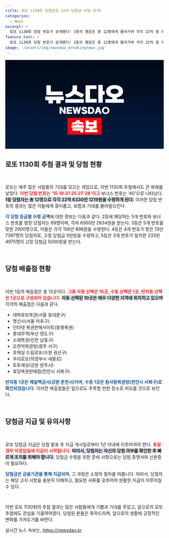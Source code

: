 ```yaml
---
title: 로또 1130회 당첨번호 22억 당첨금 비밀 공개!
categories:
  - News
excerpt: >
  로또 1130회 당첨 번호가 공개됐다! 1등의 행운은 총 12명에게 돌아가며 각각 22억 원 이상을 손에 쥐게 된다. 당신도 다음 주 주인공이 될 수 있을까? 클릭해서 세부사항을 확인해 보세요!
feature_text: >
  로또 1130회 당첨 번호가 공개됐다! 1등의 행운은 총 12명에게 돌아가며 각각 22억 원 이상을 손에 쥐게 된다. 당신도 다음 주 주인공이 될 수 있을까? 클릭해서 세부사항을 확인해 보세요!
image: '/assets/img/newsdao_breakingnews.jpg'
---
```


<p><img src="/assets/img/newsdao_breakingnews.jpg" alt="firstkoreanews 속보" /></p>

<h2 data-ke-size="size26">로또 1130회 추첨 결과 및 당첨 현황</h2>

<p data-ke-size="size16">&nbsp;</p>

<p>로또는 매주 많은 사람들의 기대를 모으는 게임으로, 이번 1130회 추첨에서도 큰 화제를 낳았다. <b><span style="color: #ee2323;">이번 당첨 번호는 '15·19·21·25·27·28'이고</span></b> 보너스 번호는 '40'으로 나타났다. <b><span style="background-color: #21538527;">1등 당첨자는 총 12명으로 각각 22억 6330만 1219원을 수령하게 된다.</span></b> 이러한 당첨 번호의 결과는 많은 이들에게 흥미롭고, 보험과 기대를 불러일으킨다.</p>

<p><b><span style="color: #1a5490;">각 당첨 등급별 수령 금액</span></b>에 대한 정보는 다음과 같다. 2등에 해당하는 5개 번호와 보너스 번호를 맞힌 당첨자는 69명이며, 각자 6560만 2934원을 받는다. 3등은 5개 번호를 맞힌 2900명으로, 이들은 각각 156만 898원을 수령한다. 4등은 4개 번호가 맞은 13만 7397명의 당첨자로, 고정 당첨금 5만원을 수령하고, 5등은 3개 번호가 일치한 233만 4975명이 고정 당첨금 5000원을 받는다.</p>

<p data-ke-size="size16">&nbsp;</p>

<h2 data-ke-size="size26">당첨 배출점 현황</h2>

<p data-ke-size="size16">&nbsp;</p>

<p>이번 1등의 배출점은 총 12곳이다. <b><span style="color: #ee2323;">그중 자동 선택은 10곳, 수동 선택은 1곳, 반자동 선택은 1곳으로 구성되어 있습니다.</span></b> <b><span style="background-color: #21538527;">자동 선택된 10곳은 매우 다양한 지역에 위치하고 있으며</span></b> 각각의 배출점은 다음과 같다.</p>

<ul>
    <li>대박로또복권(서울 동대문구)</li>
    <li>명신사(서울 마포구)</li>
    <li>인터넷 복권판매사이트(동행복권)</li>
    <li>롯데무역(부산 영도구)</li>
    <li>소래복권(인천 남동구)</li>
    <li>오천억복권방(광주 서구)</li>
    <li>호매실 드림로또(수원 권선구)</li>
    <li>우리로또(의정부시 새말로)</li>
    <li>토토세상(강원 원주시)</li>
    <li>효당복권판매점(천안시 서북구)</li>
</ul>

<p><b><span style="color: #1a5490;">반자동 1곳은 제일백금사(강원 춘천시)이며, 수동 1곳은 참사랑복권방(천안시 서북구)로 확인되었습니다.</span></b> 이러한 배출점들은 앞으로도 주목할 만한 장소로 떠오를 것으로 보인다.</p>

<p data-ke-size="size16">&nbsp;</p>

<h2 data-ke-size="size26">당첨금 지급 및 유의사항</h2>

<p data-ke-size="size16">&nbsp;</p>

<p>로또 당첨금 지급은 당첨 발표 후 지급 개시일로부터 1년 이내에 이루어져야 한다. <b><span style="color: #ee2323;">휴일 경우 익영업일에 지급이 시작됩니다.</span></b> <b><span style="background-color: #21538527;">따라서, 당첨자는 자신의 당첨 여부를 확인한 후 빠르게 조치를 취해야 합니다.</span></b> 당첨금 수령을 위한 준비 사항으로는 당첨 증명서와 신분증이 필요하다. </p>

<p><b><span style="color: #1a5490;">당첨금은 금융기관을 통해 지급되며</span></b>, 그 과정은 소정의 절차를 따릅니다. 따라서, 당첨자는 해당 고지 사항을 충분히 이해하고, 필요한 서류를 갖추어야 원활한 지급이 이루어질 수 있다.</p>

<p data-ke-size="size16">&nbsp;</p>

<p>이번 로또 1130회의 추첨 결과는 많은 사람들에게 기쁨과 기대를 주었고, 앞으로의 로또 추첨에도 관심을 기울여야겠다. 당첨된 분들은 축하드리며, 앞으로의 생활에 긍정적인 변화를 가져오기를 바란다.</p>
실시간 뉴스 속보는, <a href="https://newsdao.kr" rel="dofollow">https://newsdao.kr</a>


